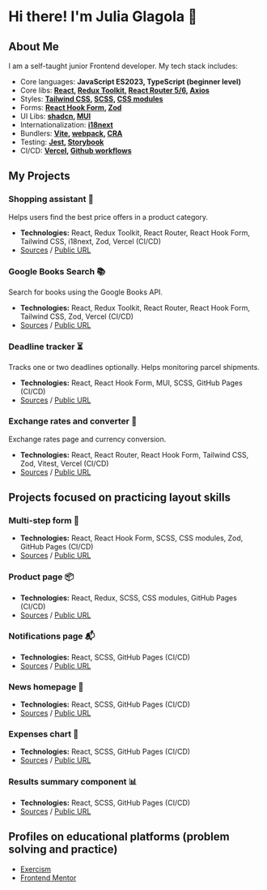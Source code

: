# Hi there! I'm Julia Glagola 👋

## About Me

I am a self-taught junior Frontend developer. My tech stack includes:

- Core languages: **JavaScript ES2023, TypeScript (beginner level)**
- Core libs: **[React](https://react.dev/), [Redux Toolkit](https://redux-toolkit.js.org/), [React Router 5/6](https://reactrouter.com/), [Axios](https://axios-http.com/)**
- Styles: **[Tailwind CSS](https://tailwindcss.com/), [SCSS](https://sass-lang.com/), [CSS modules](https://github.com/css-modules/css-modules)**
- Forms: **[React Hook Form](https://react-hook-form.com/), [Zod](https://zod.dev/)**
- UI Libs: **[shadcn](https://ui.shadcn.com/), [MUI](https://mui.com/)**
- Internationalization: **[i18next](https://www.i18next.com/)**
- Bundlers: **[Vite](https://vitejs.dev/), [webpack](https://webpack.js.org/), [CRA](https://create-react-app.dev/)**
- Testing: **[Jest](https://jestjs.io/), [Storybook](https://storybook.js.org/)**
- CI/CD: **[Vercel](https://vercel.com/), [Github workflows](https://docs.github.com/en/actions/using-workflows/about-workflows)**

## My Projects

### Shopping assistant 🛒

Helps users find the best price offers in a product category.
- **Technologies:** React, Redux Toolkit, React Router, React Hook Form, Tailwind CSS, i18next, Zod, Vercel (CI/CD)
- [Sources](https://github.com/vincora/shopping-assistant) / [Public URL](https://shopping-cart-11omnkxt7-vincoras-projects.vercel.app/)

### Google Books Search 📚

Search for books using the Google Books API.
- **Technologies:** React, Redux Toolkit, React Router, React Hook Form, Tailwind CSS, Zod, Vercel (CI/CD)
- [Sources](https://github.com/vincora/book-search-app) / [Public URL](https://book-search-app-phi.vercel.app/)

### Deadline tracker ⏳

Tracks one or two deadlines optionally. Helps monitoring parcel shipments.
- **Technologies:** React, React Hook Form, MUI, SCSS, GitHub Pages (CI/CD)
- [Sources](https://github.com/vincora/terms-tracker) / [Public URL](https://deadline-tracker-2436rmhll-vincora.vercel.app/)

### Exchange rates and converter 💱

Exchange rates page and currency conversion.
- **Technologies:** React, React Router, React Hook Form, Tailwind CSS, Zod, Vitest, Vercel (CI/CD)
- [Sources](https://github.com/vincora/vite-project) / [Public URL](https://vite-exchange-rates-and-converter-al0eln6qc-vincora.vercel.app/)

## Projects focused on practicing layout skills

### Multi-step form 📝

- **Technologies:** React, React Hook Form, SCSS, CSS modules, Zod, GitHub Pages (CI/CD)
- [Sources](https://github.com/vincora/multi-step-form) / [Public URL](https://multi-step-form-au7teing7-vincora.vercel.app/)

### Product page 📦

- **Technologies:** React, Redux, SCSS, CSS modules, GitHub Pages (CI/CD)
- [Sources](https://github.com/vincora/product-page-main) / [Public URL](https://product-page-main-lm3kihq72-vincora.vercel.app/)

### Notifications page 📬

- **Technologies:** React, SCSS, GitHub Pages (CI/CD)
- [Sources](https://github.com/vincora/notifications-page) / [Public URL](https://vincora.github.io/notifications-page/)

### News homepage 📰

- **Technologies:** React, SCSS, GitHub Pages (CI/CD)
- [Sources](https://github.com/vincora/news-homepage) / [Public URL](https://vincora.github.io/news-homepage/)

### Expenses chart 💸

- **Technologies:** React, SCSS, GitHub Pages (CI/CD)
- [Sources](https://github.com/vincora/expenses-chart) / [Public URL](https://vincora.github.io/expenses-chart/)

### Results summary component 📊

- **Technologies:** React, SCSS, GitHub Pages (CI/CD)
- [Sources](https://github.com/vincora/results-summary-component) / [Public URL](https://vincora.github.io/results-summary-component/)

## Profiles on educational platforms (problem solving and practice)

- [Exercism](https://exercism.org/profiles/vincora)
- [Frontend Mentor](https://www.frontendmentor.io/profile/vincora)

